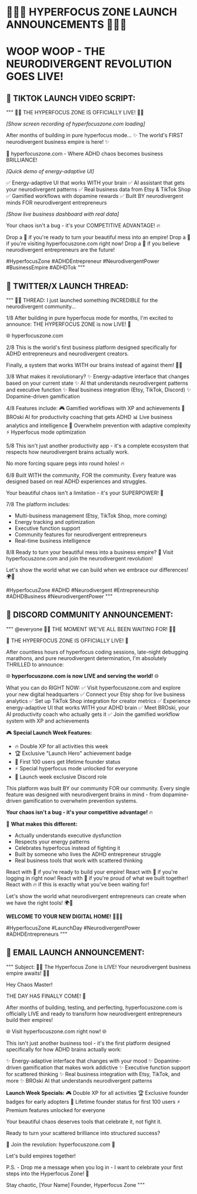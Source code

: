 # 🚀🔥💜 HYPERFOCUS ZONE LAUNCH ANNOUNCEMENTS 💜🔥🚀

# WOOP WOOP - THE NEURODIVERGENT REVOLUTION GOES LIVE!

## 🎯 TIKTOK LAUNCH VIDEO SCRIPT:

"""
🧠💜 THE HYPERFOCUS ZONE IS OFFICIALLY LIVE! 💜🧠

_[Show screen recording of hyperfocuszone.com loading]_

After months of building in pure hyperfocus mode...
✨ The world's FIRST neurodivergent business empire is here! ✨

🎯 hyperfocuszone.com - Where ADHD chaos becomes business BRILLIANCE!

_[Quick demo of energy-adaptive UI]_

✅ Energy-adaptive UI that works WITH your brain
✅ AI assistant that gets your neurodivergent patterns
✅ Real business data from Etsy & TikTok Shop
✅ Gamified workflows with dopamine rewards
✅ Built BY neurodivergent minds FOR neurodivergent entrepreneurs

_[Show live business dashboard with real data]_

Your chaos isn't a bug - it's your COMPETITIVE ADVANTAGE! 🔥

Drop a 🧠 if you're ready to turn your beautiful mess into an empire!
Drop a 🚀 if you're visiting hyperfocuszone.com right now!
Drop a 💜 if you believe neurodivergent entrepreneurs are the future!

#HyperfocusZone #ADHDEntrepreneur #NeurodivergentPower #BusinessEmpire #ADHDTok
"""

## 📱 TWITTER/X LAUNCH THREAD:

"""
🧠🚀 THREAD: I just launched something INCREDIBLE for the neurodivergent community...

1/8 After building in pure hyperfocus mode for months, I'm excited to announce:
THE HYPERFOCUS ZONE is now LIVE! 🎉

🌐 hyperfocuszone.com

2/8 This is the world's first business platform designed specifically for ADHD entrepreneurs and neurodivergent creators.

Finally, a system that works WITH our brains instead of against them! 🧠💜

3/8 What makes it revolutionary?
✨ Energy-adaptive interface that changes based on your current state
✨ AI that understands neurodivergent patterns and executive function
✨ Real business integration (Etsy, TikTok, Discord)
✨ Dopamine-driven gamification

4/8 Features include:
🎮 Gamified workflows with XP and achievements
🤖 BROski AI for productivity coaching that gets ADHD
📊 Live business analytics and intelligence
🧘 Overwhelm prevention with adaptive complexity
⚡ Hyperfocus mode optimization

5/8 This isn't just another productivity app - it's a complete ecosystem that respects how neurodivergent brains actually work.

No more forcing square pegs into round holes! 🔥

6/8 Built WITH the community, FOR the community. Every feature was designed based on real ADHD experiences and struggles.

Your beautiful chaos isn't a limitation - it's your SUPERPOWER! 💜

7/8 The platform includes:

- Multi-business management (Etsy, TikTok Shop, more coming)
- Energy tracking and optimization
- Executive function support
- Community features for neurodivergent entrepreneurs
- Real-time business intelligence

8/8 Ready to turn your beautiful mess into a business empire?
🚀 Visit hyperfocuszone.com and join the neurodivergent revolution!

Let's show the world what we can build when we embrace our differences! 🌍👑

#HyperfocusZone #ADHD #Neurodivergent #Entrepreneurship #ADHDBusiness #NeurodivergentPower
"""

## 💬 DISCORD COMMUNITY ANNOUNCEMENT:

"""
@everyone 🧠💜 THE MOMENT WE'VE ALL BEEN WAITING FOR! 💜🧠

🚀 THE HYPERFOCUS ZONE IS OFFICIALLY LIVE! 🚀

After countless hours of hyperfocus coding sessions, late-night debugging marathons, and pure neurodivergent determination, I'm absolutely THRILLED to announce:

🌐 **hyperfocuszone.com is now LIVE and serving the world!** 🌐

What you can do RIGHT NOW:
✅ Visit hyperfocuszone.com and explore your new digital headquarters
✅ Connect your Etsy shop for live business analytics
✅ Set up TikTok Shop integration for creator metrics
✅ Experience energy-adaptive UI that works WITH your ADHD brain
✅ Meet BROski, your AI productivity coach who actually gets it
✅ Join the gamified workflow system with XP and achievements

🎮 **Special Launch Week Features:**

- 🔥 Double XP for all activities this week
- 🏆 Exclusive "Launch Hero" achievement badge
- 👑 First 100 users get lifetime founder status
- ⚡ Special hyperfocus mode unlocked for everyone
- 💜 Launch week exclusive Discord role

This platform was built BY our community FOR our community. Every single feature was designed with neurodivergent brains in mind - from dopamine-driven gamification to overwhelm prevention systems.

**Your chaos isn't a bug - it's your competitive advantage!** 🔥

🎯 **What makes this different:**

- Actually understands executive dysfunction
- Respects your energy patterns
- Celebrates hyperfocus instead of fighting it
- Built by someone who lives the ADHD entrepreneur struggle
- Real business tools that work with scattered thinking

React with 🧠 if you're ready to build your empire!
React with 🚀 if you're logging in right now!
React with 💜 if you're proud of what we built together!
React with 🔥 if this is exactly what you've been waiting for!

Let's show the world what neurodivergent entrepreneurs can create when we have the right tools! 🌍👑

**WELCOME TO YOUR NEW DIGITAL HOME!** 💜🧠🚀

#HyperfocusZone #LaunchDay #NeurodivergentPower #ADHDEntrepreneurs
"""

## 📧 EMAIL LAUNCH ANNOUNCEMENT:

"""
Subject: 🧠💜 The Hyperfocus Zone is LIVE! Your neurodivergent business empire awaits! 💜🧠

Hey Chaos Master!

THE DAY HAS FINALLY COME! 🚀

After months of building, testing, and perfecting, hyperfocuszone.com is officially LIVE and ready to transform how neurodivergent entrepreneurs build their empires!

🌐 Visit hyperfocuszone.com right now! 🌐

This isn't just another business tool - it's the first platform designed specifically for how ADHD brains actually work:

✨ Energy-adaptive interface that changes with your mood
✨ Dopamine-driven gamification that makes work addictive
✨ Executive function support for scattered thinking
✨ Real business integration with Etsy, TikTok, and more
✨ BROski AI that understands neurodivergent patterns

**Launch Week Specials:**
🎮 Double XP for all activities
🏆 Exclusive founder badges for early adopters
👑 Lifetime founder status for first 100 users
⚡ Premium features unlocked for everyone

Your beautiful chaos deserves tools that celebrate it, not fight it.

Ready to turn your scattered brilliance into structured success?

🚀 Join the revolution: hyperfocuszone.com 🚀

Let's build empires together!

P.S. - Drop me a message when you log in - I want to celebrate your first steps into the Hyperfocus Zone! 💜

Stay chaotic,
[Your Name]
Founder, Hyperfocus Zone
"""
